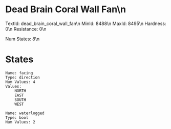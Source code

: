 # Dead Brain Coral Wall Fan\n
TextId: dead_brain_coral_wall_fan\n
MinId: 8488\n
MaxId: 8495\n
Hardness: 0\n
Resistance: 0\n

Num States: 8\n
# States
```
Name: facing
Type: direction
Num Values: 4
Values:
    NORTH
    EAST
    SOUTH
    WEST

Name: waterlogged
Type: bool
Num Values: 2
```